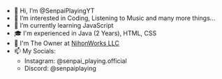 - 👋 Hi, I’m @SenpaiPlayingYT
- 👀 I’m interested in Coding, Listening to Music and many more things...
- 🌱 I’m currently learning JavaScript
- 🎓 I'm experienced in Java (2 Years), HTML, CSS
- 💼 I'm The Owner at [NihonWorks LLC](https://github.com/NihonWorks-LLC)
- 📫 My Socials:
    - Instagram: @senpai_playing.official
    - Discord: @senpaiplaying

<!---
SenpaiPlayingYT/SenpaiPlayingYT is a ✨ special ✨ repository because its `README.md` (this file) appears on your GitHub profile.
You can click the Preview link to take a look at your changes.
--->
